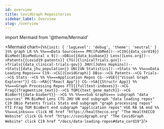```yaml
---
id: overview
title: CovidGraph Repositories
sidebar_label: Overview
slug: /overview
---
```

import Mermaid from '@theme/Mermaid'

<Mermaid chart={`
%%{init: { 'logLevel': 'debug', 'theme': 'neutral' } }%%
  graph LR
    %%
    %%===Data Sources===
    PM([PubMed])-->C19{{data_cord19}}
    BioMed([BioMedical x 9])-->DBio{{data_biobase}}
    Lens([Lens.org])-->Patents{{covid19-patents}}
    CTG([ClinicalTrials.gov])-->Trials{{data_clinical-trials-gov}}
    JHU([Johns Hopkins])-->Stats{{data_jhu_population}}
    UN([UN Statistics])-->Stats
    %%
    %%===Data Loading Repos===
    C19-->CG[(CovidGraph)]
    DBio-->CG
    Patents-->CG
    Trials-->CG
    Stats-->CG
    %%
    %%===Application Repos
    CG-->VGE{{"Visual Graph Explorer"}}
    CG-->RA{{"React App"}}
    CG-->SA{{Structr App}}
    %%
    %%===Graph Processing Repos
    FTI{{fulltext-indexes}}-->CG
    Frag{{fragmentize_text}}-->CG
    TGM{{text_gene_match}}-->CG
    BioBert{{data-biobert}}-->CG
    %%
    %%===Sub Graphs===
        subgraph "data sources"
          PM
          BioMed
          Lens
          CTG
          JHU
          UN
        end
        subgraph "data loading repos"
          C19
          DBio
          Patents
          Trials
          Stats
        end
        subgraph "graph processing repos"
          FTI
          Frag
          TGM
          BioBert
        end
        subgraph "application repos"
          VGE
          RA
          SA
        end
    %%
    %%===Links===
    click HE href "https://healthecco.org" "The HealthECCO Website"
    click CG href "https://covidgraph.org" "The CovidGraph Website"
    click C19 href "/docs/data-loading-repos#data_cord19"
    `}/>
